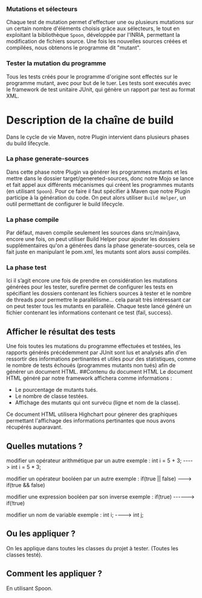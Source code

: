 ### Mutations et sélecteurs
Chaque test de mutation permet d'effectuer une ou plusieurs mutations sur un certain nombre d'éléments choisis grâce aux sélecteurs, le tout en exploitant la bibliothèque `Spoon`, développée par l'INRIA, permettant la modification de fichiers source. Une fois les nouvelles sources créées et compilées, nous obtenons le programme dit "mutant".

### Tester la mutation du programme
Tous les tests créés pour le programme d'origine sont effectés sur le programme mutant, avec pour but de le tuer. Les tests sont executés avec le framework de test unitaire JUnit, qui génère un rapport par test au format XML.


# Description de la chaîne de build
Dans le cycle de vie Maven, notre Plugin intervient dans plusieurs phases du build lifecycle. 

### La phase generate-sources
Dans cette phase notre Plugin va générer les programmes mutants et les mettre dans le dossier target/genereted-sources, donc notre Mojo se lance et fait appel aux différents mécanismes qui créent les programmes mutants (en utilisant `Spoon`). Pour ce faire il faut spécifier à Maven que notre Plugin participe à la génération du code. On peut alors utiliser `Build Helper`, un outil permettant de configurer le build lifecycle.

### La phase compile 
Par défaut, maven compile seulement les sources dans src/main/java, encore une fois, on peut utiliser Build Helper pour ajouter les dossiers supplémentaires qu'on a générées dans la phase generate-sources, cela se fait juste en manipulant le pom.xml, les mutants sont alors aussi compilés.
### La phase test 
Ici il s’agit encore une fois de prendre en considération les mutations générées pour les tester, surefire permet de configurer les tests  en spécifiant les dossiers contenant les fichiers sources à tester et le nombre de threads pour permettre le parallélisme…
cela parait très intéressant car on peut tester tous les mutants en parallèle. Chaque teste lancé généré un fichier contenant les informations contenant ce test (fail, success).    


## Afficher le résultat des tests
Une fois toutes les mutations du programme effectuées et testées, les rapports générés précédemment par JUnit sont lus et analysés afin d'en ressortir des informations pertinantes et utiles pour des statistiques, comme le nombre de tests échoués (programmes mutants non tués) afin de générer un document HTML.
##Contenu du document HTML
Le document HTML généré par notre framework affichera comme informations :
* Le pourcentage de mutants tués.
* Le nombre de classe testées.
* Affichage des mutants qui ont survécu (ligne et nom de la classe).

Ce document HTML utilisera Highchart pour génerer des graphiques permettant l'affichage des informations pertinantes que nous avons récupérés auparavant.

## Quelles mutations ?
modifier un opérateur arithmétique par un autre
exemple : int i = 5 + 3; ----> int i = 5 * 3;

modifier un opérateur booléen par un autre
exemple : if(true || false) ---> if(true && false)

modifier une expression booléen par son inverse
exemple : if(true) ------> if(!true)

modifier un nom de variable
exemple : int i; ----> int j;

## Ou les appliquer ?
On les applique dans toutes les classes du projet à tester. (Toutes les classes testé).
## Comment les appliquer ?
En utilisant Spoon.
